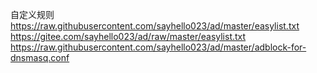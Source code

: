 自定义规则
https://raw.githubusercontent.com/sayhello023/ad/master/easylist.txt
https://gitee.com/sayhello023/ad/raw/master/easylist.txt
https://raw.githubusercontent.com/sayhello023/ad/master/adblock-for-dnsmasq.conf
